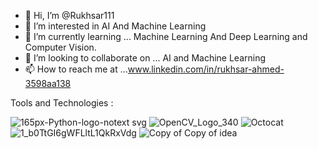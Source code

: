 - 👋 Hi, I’m @Rukhsar111
- 👀 I’m interested in  AI  And Machine Learning 
- 🌱 I’m currently learning ...  Machine Learning And Deep Learning and Computer Vision.
- 💞️ I’m looking to collaborate on ... AI  and  Machine Learning
- 📫 How to reach me at ...www.linkedin.com/in/rukhsar-ahmed-3598aa138


<!---
Rukhsar111/Rukhsar111 is a ✨ special ✨ repository because its `README.md` (this file) appears on your GitHub profile.
You can click the Preview link to take a look at your changes.
--->

Tools and Technologies :

![165px-Python-logo-notext svg](https://user-images.githubusercontent.com/54540404/147588806-4dc674cd-a41f-4781-84da-3d2dd6fdc97d.png)  ![OpenCV_Logo_340](https://user-images.githubusercontent.com/54540404/147589048-f05a6b47-c940-490c-a6ba-b814500a4cf4.jpg) ![Octocat](https://user-images.githubusercontent.com/54540404/147589293-f4af0076-157e-4b7e-82e8-c0a699c8eada.png)  ![1_b0TtGI6gWFLltL1QkRxVdg](https://user-images.githubusercontent.com/54540404/147589986-6e097d21-48b9-4105-a37f-212adcbd85d0.png)
  ![Copy of Copy of idea](https://user-images.githubusercontent.com/54540404/147589847-f143e98b-7edf-41f6-8765-1cc06dc7cf26.png)







